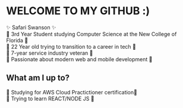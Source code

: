 # WELCOME TO MY GITHUB :) 
:sparkles: Safari Swanson :sparkles: <br>
 :sunflower: 3rd Year Student studying Computer Science at the New College of Florida :sunflower: <br>
 :sunflower: 22 Year old trying to transition to a career in tech :sunflower: <br>
 :sunflower: 7-year service industry veteran :sunflower: <br>
 :sunflower: Passionate about modern web and mobile development :sunflower: <br>

## What am I up to?
:cherry_blossom: Studying for AWS Cloud Practictioner certification:cherry_blossom: <br>
:cherry_blossom: Trying to learn REACT/NODE JS :cherry_blossom: <br>
